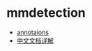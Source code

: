 # mmdetection
- [annotaions](https://github.com/ming71/mmdetection-annotated)
- [中文文档详解](https://zhuanlan.zhihu.com/p/101225733)
